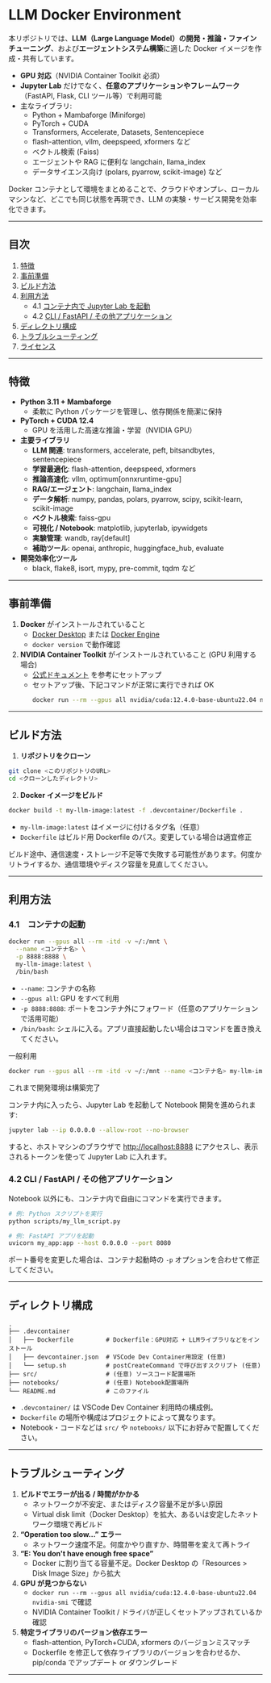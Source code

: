 # LLM Docker Environment

本リポジトリでは、**LLM（Large Language Model）の開発・推論・ファインチューニング**、および**エージェントシステム構築**に適した Docker イメージを作成・共有しています。  

- **GPU 対応**（NVIDIA Container Toolkit 必須）  
- **Jupyter Lab** だけでなく、**任意のアプリケーションやフレームワーク**（FastAPI, Flask, CLI ツール等）で利用可能  
- 主なライブラリ:
  - Python + Mambaforge (Miniforge)
  - PyTorch + CUDA
  - Transformers, Accelerate, Datasets, Sentencepiece
  - flash-attention, vllm, deepspeed, xformers など
  - ベクトル検索 (Faiss)
  - エージェントや RAG に便利な langchain, llama_index
  - データサイエンス向け (polars, pyarrow, scikit-image) など

Docker コンテナとして環境をまとめることで、クラウドやオンプレ、ローカルマシンなど、どこでも同じ状態を再現でき、LLM の実験・サービス開発を効率化できます。

---

## 目次

1. [特徴](#特徴)  
2. [事前準備](#事前準備)  
3. [ビルド方法](#ビルド方法)  
4. [利用方法](#利用方法)  
   - 4.1 [コンテナ内で Jupyter Lab を起動](#コンテナ内で-jupyter-lab-を起動)  
   - 4.2 [CLI / FastAPI / その他アプリケーション](#cli--fastapi--その他アプリケーション)  
5. [ディレクトリ構成](#ディレクトリ構成)  
6. [トラブルシューティング](#トラブルシューティング)  
7. [ライセンス](#ライセンス)

---

## 特徴

- **Python 3.11 + Mambaforge**  
  - 柔軟に Python パッケージを管理し、依存関係を簡潔に保持  
- **PyTorch + CUDA 12.4**  
  - GPU を活用した高速な推論・学習（NVIDIA GPU）  
- **主要ライブラリ**  
  - **LLM 関連**: transformers, accelerate, peft, bitsandbytes, sentencepiece  
  - **学習最適化**: flash-attention, deepspeed, xformers  
  - **推論高速化**: vllm, optimum\[onnxruntime-gpu\]  
  - **RAG/エージェント**: langchain, llama_index  
  - **データ解析**: numpy, pandas, polars, pyarrow, scipy, scikit-learn, scikit-image  
  - **ベクトル検索**: faiss-gpu  
  - **可視化 / Notebook**: matplotlib, jupyterlab, ipywidgets  
  - **実験管理**: wandb, ray\[default\]  
  - **補助ツール**: openai, anthropic, huggingface_hub, evaluate  
- **開発効率化ツール**  
  - black, flake8, isort, mypy, pre-commit, tqdm など

---

## 事前準備

1. **Docker** がインストールされていること  
   - [Docker Desktop](https://www.docker.com/products/docker-desktop) または [Docker Engine](https://docs.docker.com/engine/install/)  
   - `docker version` で動作確認
2. **NVIDIA Container Toolkit** がインストールされていること (GPU 利用する場合)  
   - [公式ドキュメント](https://docs.nvidia.com/datacenter/cloud-native/container-toolkit/install-guide.html) を参考にセットアップ  
   - セットアップ後、下記コマンドが正常に実行できれば OK  
     ```bash
     docker run --rm --gpus all nvidia/cuda:12.4.0-base-ubuntu22.04 nvidia-smi
     ```

---

## ビルド方法

1. **リポジトリをクローン**

```bash
git clone <このリポジトリのURL>
cd <クローンしたディレクトリ>
```

2. **Docker イメージをビルド**

```bash
docker build -t my-llm-image:latest -f .devcontainer/Dockerfile .
```

- `my-llm-image:latest` はイメージに付けるタグ名（任意）  
- `Dockerfile` はビルド用 Dockerfile のパス。変更している場合は適宜修正  

ビルド途中、通信速度・ストレージ不足等で失敗する可能性があります。何度かリトライするか、通信環境やディスク容量を見直してください。

---

## 利用方法

### 4.1　コンテナの起動
```bash
docker run --gpus all --rm -itd -v ~/:/mnt \
  --name <コンテナ名> \
  -p 8888:8888 \
  my-llm-image:latest \
  /bin/bash
```

- `--name`: コンテナの名称
- `--gpus all`: GPU をすべて利用  
- `-p 8888:8888`: ポートをコンテナ外にフォワード（任意のアプリケーションで活用可能）  
- `/bin/bash`: シェルに入る。アプリ直接起動したい場合はコマンドを置き換えてください。

一般利用
```bash
docker run --gpus all --rm -itd -v ~/:/mnt --name <コンテナ名> my-llm-image:latest /bin/bash
```
これまで開発環境は構築完了

コンテナ内に入ったら、Jupyter Lab を起動して Notebook 開発を進められます:
```bash
jupyter lab --ip 0.0.0.0 --allow-root --no-browser
```
すると、ホストマシンのブラウザで [http://localhost:8888](http://localhost:8888) にアクセスし、表示されるトークンを使って Jupyter Lab に入れます。

### 4.2 CLI / FastAPI / その他アプリケーション

Notebook 以外にも、コンテナ内で自由にコマンドを実行できます。
```bash
# 例: Python スクリプトを実行
python scripts/my_llm_script.py

# 例: FastAPI アプリを起動
uvicorn my_app:app --host 0.0.0.0 --port 8080
```
ポート番号を変更した場合は、コンテナ起動時の `-p` オプションを合わせて修正してください。

---

## ディレクトリ構成

```
.
├── .devcontainer
│   ├── Dockerfile         # Dockerfile：GPU対応 + LLMライブラリなどをインストール
│   ├── devcontainer.json  # VSCode Dev Container用設定 (任意)
│   └── setup.sh           # postCreateCommand で呼び出すスクリプト (任意)
├── src/                   # (任意) ソースコード配置場所
├── notebooks/             # (任意) Notebook配置場所
└── README.md              # このファイル
```

- `.devcontainer/` は VSCode Dev Container 利用時の構成例。  
- `Dockerfile` の場所や構成はプロジェクトによって異なります。  
- Notebook・コードなどは `src/` や `notebooks/` 以下にお好みで配置してください。

---

## トラブルシューティング

1. **ビルドでエラーが出る / 時間がかかる**  
   - ネットワークが不安定、またはディスク容量不足が多い原因  
   - Virtual disk limit（Docker Desktop）を拡大、あるいは安定したネットワーク環境で再ビルド  
2. **“Operation too slow...” エラー**  
   - ネットワーク速度不足。何度かやり直すか、時間帯を変えて再トライ  
3. **“E: You don't have enough free space”**  
   - Docker に割り当てる容量不足。Docker Desktop の「Resources > Disk Image Size」から拡大  
4. **GPU が見つからない**  
   - `docker run --rm --gpus all nvidia/cuda:12.4.0-base-ubuntu22.04 nvidia-smi` で確認  
   - NVIDIA Container Toolkit / ドライバが正しくセットアップされているか確認  
5. **特定ライブラリのバージョン依存エラー**  
   - flash-attention, PyTorch+CUDA, xformers のバージョンミスマッチ  
   - Dockerfile を修正して依存ライブラリのバージョンを合わせるか、pip/conda でアップデート or ダウングレード  

---
